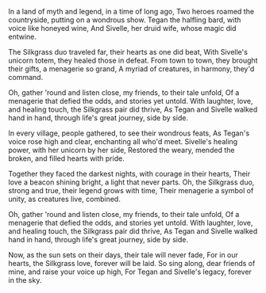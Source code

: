 In a land of myth and legend, in a time of long ago,
Two heroes roamed the countryside, putting on a wondrous show.
Tegan the halfling bard, with voice like honeyed wine,
And Sivelle, her druid wife, whose magic did entwine.

The Silkgrass duo traveled far, their hearts as one did beat,
With Sivelle's unicorn totem, they healed those in defeat.
From town to town, they brought their gifts, a menagerie so grand,
A myriad of creatures, in harmony, they'd command.

Oh, gather 'round and listen close, my friends, to their tale unfold,
Of a menagerie that defied the odds, and stories yet untold.
With laughter, love, and healing touch, the Silkgrass pair did thrive,
As Tegan and Sivelle walked hand in hand, through life's great journey, side by side.

In every village, people gathered, to see their wondrous feats,
As Tegan's voice rose high and clear, enchanting all who'd meet.
Sivelle's healing power, with her unicorn by her side,
Restored the weary, mended the broken, and filled hearts with pride.

Together they faced the darkest nights, with courage in their hearts,
Their love a beacon shining bright, a light that never parts.
Oh, the Silkgrass duo, strong and true, their legend grows with time,
Their menagerie a symbol of unity, as creatures live, combined.

Oh, gather 'round and listen close, my friends, to their tale unfold,
Of a menagerie that defied the odds, and stories yet untold.
With laughter, love, and healing touch, the Silkgrass pair did thrive,
As Tegan and Sivelle walked hand in hand, through life's great journey, side by side.

Now, as the sun sets on their days, their tale will never fade,
For in our hearts, the Silkgrass love, forever will be laid.
So sing along, dear friends of mine, and raise your voice up high,
For Tegan and Sivelle's legacy, forever in the sky.
